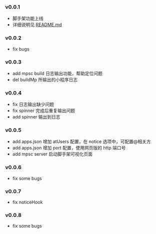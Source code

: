 ### v0.0.1

- 脚手架功能上线
- 详细说明见 [README.md](./README.md)

### v0.0.2

- fix bugs

### v0.0.3

- add mpsc build 日志输出功能，帮助定位问题
- del buildMp 所输出的小程序日志

### v0.0.4

- fix 日志输出缺少问题
- fix spinner 完成后重复输出问题
- add spinner 输出到日志

### v0.0.5

- add apps.json 增加 atUsers 配置，在 notice 选项中，可配置@相关方
- add apps.json 增加 port 配置，使用网页版的 http 端口号
- add mpsc server 启动脚手架可视化页面

### v0.0.6

- fix some bugs

### v0.0.7

- fix noticeHook

### v0.0.8

- fix some bugs
